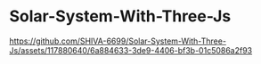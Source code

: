 # Solar-System-With-Three-Js

https://github.com/SHIVA-6699/Solar-System-With-Three-Js/assets/117880640/6a884633-3de9-4406-bf3b-01c5086a2f93

